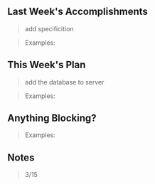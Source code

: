 ## Last Week's Accomplishments

> add specificition

> Examples:
> 

## This Week's Plan

>  add the database to server

> Examples: 

## Anything Blocking?

> 

> Examples: 

## Notes

> 3/15

